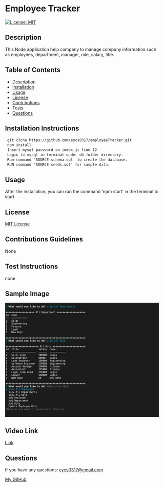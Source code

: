# **Employee Tracker**

  [![License: MIT](https://img.shields.io/badge/License-MIT-yellow.svg)](https://opensource.org/licenses/MIT)

  ## Description

  This Node application help company to manage company information such as employees, department, manager, role, salary, title.

  ## Table of Contents
  * [Description](#description)
  * [Installation](#installation-instructions)
  * [Usage](#usage)
  * [License](#license)
  * [Contributions](#contributions-guidelines)
  * [Tests](#test-instructions)
  * [Questions](#questions)

  ## Installation Instructions
     git clone https://github.com/eycs0317/employeeTracker.git
     npm install
     Insert mysql password on index.js line 12
     Login to mysql in terminal under db folder directory.
     Run command 'SOURCE schema.sql' to create the database.
     RUN command 'SOURCE seeds.sql' for sample data.


  ## Usage
  After the installation, you can run the command 'npm start' in the terminal to start.

  ## License
[MIT License](https://opensource.org/licenses/MIT)

  ## Contributions Guidelines
  None

  ## Test Instructions
  none

  ## Sample Image

  ![Screenshot Image](./image/sample.png)

  ## Video Link

  [Link](https://drive.google.com/file/d/1Y7_1F9FX9c0GuBU8OOQ8fw8FLNalNP-v/view)

  ## Questions
  If you have any questions: eycs0317@gmail.com

  [My GitHub](https://github.com/eycs0317)